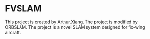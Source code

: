 # FVSLAM
This project is created by Arthur.Xiang. The project is modified by ORBSLAM. The project is a novel SLAM system designed for fix-wing aircraft.
